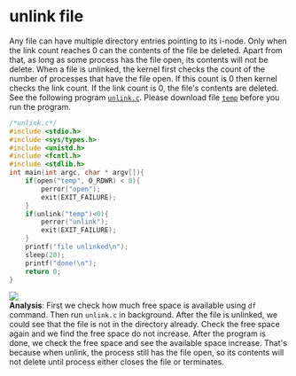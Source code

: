 # unlink file
Any file can have multiple directory entries pointing to its i-node. Only when the link count reaches 0 can the contents of the file be deleted. Apart from that, as long as some process has the file open, its contents will not be delete. When a file is unlinked, the kernel first checks the count of the number of processes that have the file open. If this count is 0 then kernel checks the link count. If the link count is 0, the file's contents are deleted. See the following program [`unlink.c`](/code/unlink.c). Please download file [`temp`](/code/temp) before you run the program.
```c
/*unlink.c*/
#include <stdio.h>
#include <sys/types.h>
#include <unistd.h>
#include <fcntl.h>
#include <stdlib.h>
int main(int argc, char * argv[]){
	if(open("temp", O_RDWR) < 0){
		perror("open");
		exit(EXIT_FAILURE);
	}
	if(unlink("temp")<0){
		perror("unlink");
		exit(EXIT_FAILURE);
	}
	printf("file unlinked\n");
	sleep(20);
	printf("done!\n");
	return 0;
}
```
![](/pic/unlink.png)   
**Analysis**: First we check how much free space is available using `df` command. Then run `unlink.c` in background. After the file is unlinked, we could see that the file is not in the directory already. Check the free space again and we find the free space do not increase. After the program is done, we check the free space and see the available space increase. That's because when unlink, the process still has the file open, so its contents will not delete until process either closes the file or terminates.   
